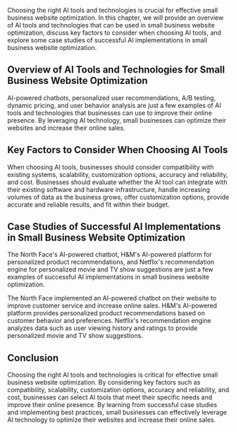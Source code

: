
Choosing the right AI tools and technologies is crucial for effective small business website optimization. In this chapter, we will provide an overview of AI tools and technologies that can be used in small business website optimization, discuss key factors to consider when choosing AI tools, and explore some case studies of successful AI implementations in small business website optimization.

Overview of AI Tools and Technologies for Small Business Website Optimization
-----------------------------------------------------------------------------

AI-powered chatbots, personalized user recommendations, A/B testing, dynamic pricing, and user behavior analysis are just a few examples of AI tools and technologies that businesses can use to improve their online presence. By leveraging AI technology, small businesses can optimize their websites and increase their online sales.

Key Factors to Consider When Choosing AI Tools
----------------------------------------------

When choosing AI tools, businesses should consider compatibility with existing systems, scalability, customization options, accuracy and reliability, and cost. Businesses should evaluate whether the AI tool can integrate with their existing software and hardware infrastructure, handle increasing volumes of data as the business grows, offer customization options, provide accurate and reliable results, and fit within their budget.

Case Studies of Successful AI Implementations in Small Business Website Optimization
------------------------------------------------------------------------------------

The North Face's AI-powered chatbot, H\&M's AI-powered platform for personalized product recommendations, and Netflix's recommendation engine for personalized movie and TV show suggestions are just a few examples of successful AI implementations in small business website optimization.

The North Face implemented an AI-powered chatbot on their website to improve customer service and increase online sales. H\&M's AI-powered platform provides personalized product recommendations based on customer behavior and preferences. Netflix's recommendation engine analyzes data such as user viewing history and ratings to provide personalized movie and TV show suggestions.

Conclusion
----------

Choosing the right AI tools and technologies is critical for effective small business website optimization. By considering key factors such as compatibility, scalability, customization options, accuracy and reliability, and cost, businesses can select AI tools that meet their specific needs and improve their online presence. By learning from successful case studies and implementing best practices, small businesses can effectively leverage AI technology to optimize their websites and increase their online sales.
